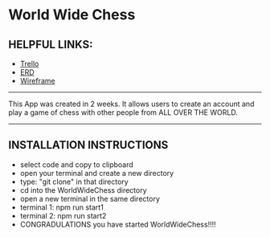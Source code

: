 # World Wide Chess

## HELPFUL LINKS:

- [Trello](https://trello.com/b/nwmuo8sr/world-wide-chess)
- [ERD](https://i.imgur.com/nadok4b.png)
- [Wireframe](https://www.figma.com/file/3p02dmkjp0uaqvcbpuebtl/world-wide-chess-wireframe?node-id=0%3a1)

<hr />

This App was created in 2 weeks. It allows users to create an account and play a game of chess with other people from ALL OVER THE WORLD.

<hr />

## INSTALLATION INSTRUCTIONS

- select code and copy to clipboard
- open your terminal and create a new directory
- type: "git clone" in that directory
- cd into the WorldWideChess directory
- open a new terminal in the same directory
- terminal 1: npm run start1
- terminal 2: npm run start2
- CONGRADULATIONS you have started WorldWideChess!!!!
